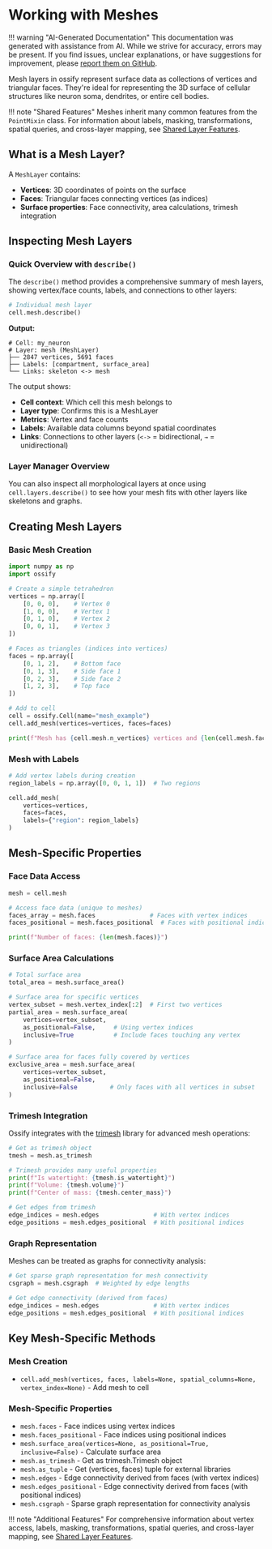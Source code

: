 # Working with Meshes

!!! warning "AI-Generated Documentation"
    This documentation was generated with assistance from AI. While we strive for accuracy, errors may be present. If you find issues, unclear explanations, or have suggestions for improvement, please [report them on GitHub](https://github.com/ceesem/ossify/issues).

Mesh layers in ossify represent surface data as collections of vertices and triangular faces. They're ideal for representing the 3D surface of cellular structures like neuron soma, dendrites, or entire cell bodies.

!!! note "Shared Features"
    Meshes inherit many common features from the `PointMixin` class. For information about labels, masking, transformations, spatial queries, and cross-layer mapping, see [Shared Layer Features](shared_layer_features.md).

## What is a Mesh Layer?

A `MeshLayer` contains:
- **Vertices**: 3D coordinates of points on the surface
- **Faces**: Triangular faces connecting vertices (as indices)  
- **Surface properties**: Face connectivity, area calculations, trimesh integration

## Inspecting Mesh Layers

### Quick Overview with `describe()`

The `describe()` method provides a comprehensive summary of mesh layers, showing vertex/face counts, labels, and connections to other layers:

```python
# Individual mesh layer
cell.mesh.describe()
```

**Output:**
```
# Cell: my_neuron  
# Layer: mesh (MeshLayer)
├── 2847 vertices, 5691 faces
├── Labels: [compartment, surface_area]
└── Links: skeleton <-> mesh
```

The output shows:
- **Cell context**: Which cell this mesh belongs to
- **Layer type**: Confirms this is a MeshLayer  
- **Metrics**: Vertex and face counts
- **Labels**: Available data columns beyond spatial coordinates
- **Links**: Connections to other layers (`<->` = bidirectional, `→` = unidirectional)

### Layer Manager Overview

You can also inspect all morphological layers at once using `cell.layers.describe()` to see how your mesh fits with other layers like skeletons and graphs.

## Creating Mesh Layers

### Basic Mesh Creation

```python
import numpy as np
import ossify

# Create a simple tetrahedron
vertices = np.array([
    [0, 0, 0],    # Vertex 0
    [1, 0, 0],    # Vertex 1  
    [0, 1, 0],    # Vertex 2
    [0, 0, 1],    # Vertex 3
])

# Faces as triangles (indices into vertices)
faces = np.array([
    [0, 1, 2],    # Bottom face
    [0, 1, 3],    # Side face 1
    [0, 2, 3],    # Side face 2  
    [1, 2, 3],    # Top face
])

# Add to cell
cell = ossify.Cell(name="mesh_example")
cell.add_mesh(vertices=vertices, faces=faces)

print(f"Mesh has {cell.mesh.n_vertices} vertices and {len(cell.mesh.faces)} faces")
```

### Mesh with Labels

```python
# Add vertex labels during creation
region_labels = np.array([0, 0, 1, 1])  # Two regions

cell.add_mesh(
    vertices=vertices,
    faces=faces,
    labels={"region": region_labels}
)
```

## Mesh-Specific Properties

### Face Data Access

```python
mesh = cell.mesh

# Access face data (unique to meshes)
faces_array = mesh.faces               # Faces with vertex indices
faces_positional = mesh.faces_positional  # Faces with positional indices

print(f"Number of faces: {len(mesh.faces)}")
```

### Surface Area Calculations

```python
# Total surface area
total_area = mesh.surface_area()

# Surface area for specific vertices
vertex_subset = mesh.vertex_index[:2]  # First two vertices
partial_area = mesh.surface_area(
    vertices=vertex_subset,
    as_positional=False,     # Using vertex indices
    inclusive=True           # Include faces touching any vertex
)

# Surface area for faces fully covered by vertices
exclusive_area = mesh.surface_area(
    vertices=vertex_subset,
    as_positional=False,
    inclusive=False         # Only faces with all vertices in subset
)
```

### Trimesh Integration

Ossify integrates with the [trimesh](https://trimsh.org/) library for advanced mesh operations:

```python
# Get as trimesh object
tmesh = mesh.as_trimesh

# Trimesh provides many useful properties
print(f"Is watertight: {tmesh.is_watertight}")
print(f"Volume: {tmesh.volume}")
print(f"Center of mass: {tmesh.center_mass}")

# Get edges from trimesh
edge_indices = mesh.edges               # With vertex indices
edge_positions = mesh.edges_positional  # With positional indices
```

### Graph Representation

Meshes can be treated as graphs for connectivity analysis:

```python
# Get sparse graph representation for mesh connectivity
csgraph = mesh.csgraph  # Weighted by edge lengths

# Get edge connectivity (derived from faces)
edge_indices = mesh.edges               # With vertex indices
edge_positions = mesh.edges_positional  # With positional indices
```

## Key Mesh-Specific Methods

### Mesh Creation
- `cell.add_mesh(vertices, faces, labels=None, spatial_columns=None, vertex_index=None)` - Add mesh to cell

### Mesh-Specific Properties
- `mesh.faces` - Face indices using vertex indices
- `mesh.faces_positional` - Face indices using positional indices
- `mesh.surface_area(vertices=None, as_positional=True, inclusive=False)` - Calculate surface area
- `mesh.as_trimesh` - Get as trimesh.Trimesh object
- `mesh.as_tuple` - Get (vertices, faces) tuple for external libraries
- `mesh.edges` - Edge connectivity derived from faces (with vertex indices)
- `mesh.edges_positional` - Edge connectivity derived from faces (with positional indices)
- `mesh.csgraph` - Sparse graph representation for connectivity analysis

!!! note "Additional Features"
    For comprehensive information about vertex access, labels, masking, transformations, spatial queries, and cross-layer mapping, see [Shared Layer Features](shared_layer_features.md).